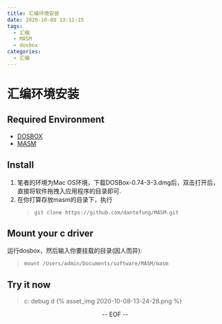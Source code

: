```yaml
---
title: 汇编环境安装
date: 2020-10-08 13:11:15
tags:
  - 汇编
  - MASM
  - dosbox
categories:
  - 汇编
---
```

# 汇编环境安装

## Required Environment
- [DOSBOX](https://www.dosbox.com/download.php?main=1) 
- [MASM](https://github.com/dantefung/MASM.git)

## Install
1. 笔者的环境为Mac OS环境，下载DOSBox-0.74-3-3.dmg后，双击打开后，直接将软件拖拽入应用程序的目录即可.
2. 在你打算存放masm的目录下，执行
   > `git clone https://github.com/dantefung/MASM.git`

## Mount your c driver
运行dosbox，然后输入你要挂载的目录(因人而异):
> `mount /Users/admin/Documents/software/MASM/masm`

## Try it now 
> c:
> debug
> d
{% asset_img 2020-10-08-13-24-28.png %}

<center>-- EOF -- </center>


